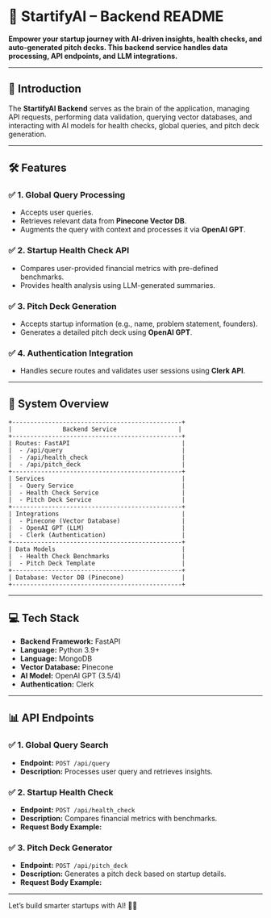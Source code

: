 # 🚀 **StartifyAI – Backend README**  

**Empower your startup journey with AI-driven insights, health checks, and auto-generated pitch decks. This backend service handles data processing, API endpoints, and LLM integrations.**

---

## 🌟 **Introduction**  

The **StartifyAI Backend** serves as the brain of the application, managing API requests, performing data validation, querying vector databases, and interacting with AI models for health checks, global queries, and pitch deck generation.

---

## 🛠️ **Features**  

### ✅ **1. Global Query Processing**  
- Accepts user queries.  
- Retrieves relevant data from **Pinecone Vector DB**.  
- Augments the query with context and processes it via **OpenAI GPT**.  

### ✅ **2. Startup Health Check API**  
- Compares user-provided financial metrics with pre-defined benchmarks.  
- Provides health analysis using LLM-generated summaries.  

### ✅ **3. Pitch Deck Generation**  
- Accepts startup information (e.g., name, problem statement, founders).  
- Generates a detailed pitch deck using **OpenAI GPT**.  

### ✅ **4. Authentication Integration**  
- Handles secure routes and validates user sessions using **Clerk API**.  

---

## 🧠 **System Overview**  

```plaintext
+-----------------------------------------------+
|              Backend Service                 |
+-----------------------------------------------+
| Routes: FastAPI                               |
|  - /api/query                                 |
|  - /api/health_check                          |
|  - /api/pitch_deck                            |
+-----------------------------------------------+
| Services                                      |
|  - Query Service                              |
|  - Health Check Service                       |
|  - Pitch Deck Service                         |
+-----------------------------------------------+
| Integrations                                  |
|  - Pinecone (Vector Database)                 |
|  - OpenAI GPT (LLM)                           |
|  - Clerk (Authentication)                     |
+-----------------------------------------------+
| Data Models                                   |
|  - Health Check Benchmarks                    |
|  - Pitch Deck Template                        |
+-----------------------------------------------+
| Database: Vector DB (Pinecone)                |
+-----------------------------------------------+
```

---

## 💻 **Tech Stack**  

- **Backend Framework:** FastAPI  
- **Language:** Python 3.9+
- **Language:** MongoDB
- **Vector Database:** Pinecone  
- **AI Model:** OpenAI GPT (3.5/4)  
- **Authentication:** Clerk  


---

## 📊 **API Endpoints**  

### ✅ **1. Global Query Search**  
- **Endpoint:** `POST /api/query`  
- **Description:** Processes user query and retrieves insights.  

### ✅ **2. Startup Health Check**  
- **Endpoint:** `POST /api/health_check`  
- **Description:** Compares financial metrics with benchmarks.  
- **Request Body Example:**  

### ✅ **3. Pitch Deck Generator**  
- **Endpoint:** `POST /api/pitch_deck`  
- **Description:** Generates a pitch deck based on startup details.  
- **Request Body Example:**  

---

Let’s build smarter startups with AI! 🚀✨
